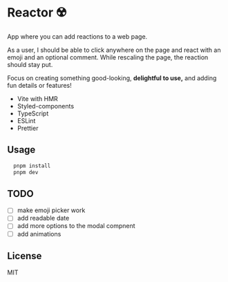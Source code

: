 # Reactor ☢️

App where you can add reactions to a web page. 

As a user, I should be able to click anywhere on the page and react with an emoji and an optional comment. While rescaling the page, the reaction should stay put.

Focus on creating something good-looking, **delightful to use,** and adding fun details or features!

- Vite with HMR
- Styled-components
- TypeScript
- ESLint
- Prettier

## Usage

```bash
  pnpm install
  pnpm dev
```

## TODO

- [ ] make emoji picker work
- [ ] add readable date
- [ ] add more options to the modal compnent
- [ ] add animations

## License

MIT
